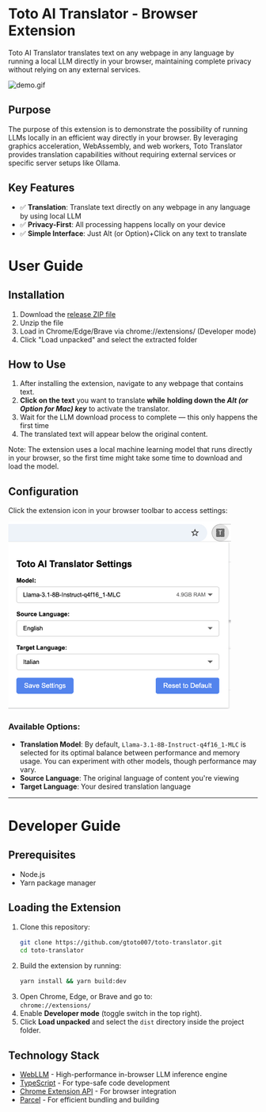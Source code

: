 # Toto AI Translator - Browser Extension  

Toto AI Translator translates text on any webpage in any language by running a local LLM directly in your browser, maintaining complete privacy without relying on any external services.


![demo.gif](images/demo.gif)
## Purpose
The purpose of this extension is to demonstrate the possibility of running LLMs locally in an efficient way directly in your browser.
By leveraging graphics acceleration, WebAssembly, and web workers, Toto Translator provides translation capabilities without requiring external services or specific server setups like Ollama.


## Key Features

- ✅ **Translation**: Translate text directly on any webpage in any language by using local LLM
- ✅ **Privacy-First**: All processing happens locally on your device
- ✅ **Simple Interface**: Just Alt (or Option)+Click on any text to translate

# User Guide

## Installation
1. Download the [release ZIP file](https://github.com/gtoto007/toto-ai-translator/releases/download/1.1.1/toto-ai-translator-v-1.1.1.zip)
2. Unzip the file
3. Load in Chrome/Edge/Brave via chrome://extensions/ (Developer mode)
4. Click "Load unpacked" and select the extracted folder

## How to Use
1.	After installing the extension, navigate to any webpage that contains text.
2.	**Click on the text** you want to translate **while** **holding down the *Alt (or Option for Mac) key*** to activate the translator.
3.	Wait for the LLM download process to complete — this only happens the first time
4.	The translated text will appear below the original content.

Note: The extension uses a local machine learning model that runs directly in your browser, so the first time might take some time to download and load the model.

##  Configuration

Click the extension icon in your browser toolbar to access settings:

<img src="images/setting.jpg" alt="setting.jpg" style="width: 450px;" />

### Available Options:

- **Translation Model**: By default, `Llama-3.1-8B-Instruct-q4f16_1-MLC` is selected for its optimal balance between performance and memory usage. You can experiment with other models, though performance may vary.
- **Source Language**: The original language of content you're viewing
- **Target Language**: Your desired translation language

---

# Developer Guide

## Prerequisites

- Node.js
- Yarn package manager

## Loading the Extension
1. Clone this repository:
   ```bash
   git clone https://github.com/gtoto007/toto-translator.git
   cd toto-translator
   ```
2. Build the extension by running:
   ```bash
   yarn install && yarn build:dev
   ```
3. Open Chrome, Edge, or Brave and go to:  
   `chrome://extensions/`
4. Enable **Developer mode** (toggle switch in the top right).
5. Click **Load unpacked** and select the `dist` directory inside the project folder.


## Technology Stack

- [WebLLM](https://github.com/mlc-ai/web-llm) - High-performance in-browser LLM inference engine
- [TypeScript](https://www.typescriptlang.org) - For type-safe code development
- [Chrome Extension API](https://developer.chrome.com/docs/extensions/reference/api) - For browser integration
- [Parcel](https://parceljs.org/) - For efficient bundling and building
